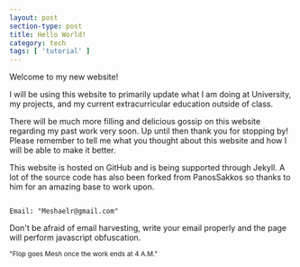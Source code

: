 ```yaml
---
layout: post
section-type: post
title: Hello World!
category: tech
tags: [ 'tutorial' ]
---
```


Welcome to my new website!

I will be using this website to primarily update what I am doing at University, my projects, and my current extracurricular education outside of class.

There will be much more filling and delicious gossip on this website regarding my past work very soon. Up until then thank you for stopping by! Please remember to tell me what you thought about this website and how I will be able to make it better.

This website is hosted on GitHub and is being supported through Jekyll. A lot of the source code has also been forked from PanosSakkos so thanks to him for an amazing base to work upon.

<pre><code data-trim class="yaml">
Email: "Meshaelr@gmail.com"
</code></pre>

Don't be afraid of email harvesting, write your email properly and the page will perform javascript obfuscation.

<small>"Flop goes Mesh once the work ends at 4 A.M."</small>
